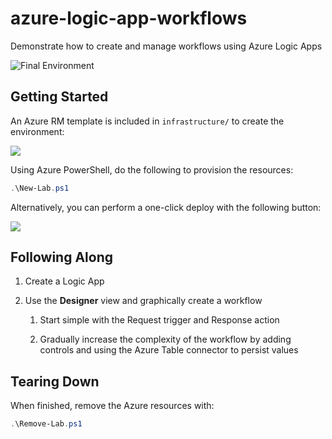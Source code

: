 # azure-logic-app-workflows

Demonstrate how to create and manage workflows using Azure Logic Apps

![Final Environment](https://user-images.githubusercontent.com/3911650/51628261-cd38f080-1f01-11e9-8eca-e50a465f57a7.png)

## Getting Started

An Azure RM template is included in `infrastructure/` to create the environment:

<a href="http://armviz.io/#/?load=https%3A%2F%2Fraw.githubusercontent.com%2Flrakai%2Fazure-logic-app-workflows%2Fmaster%2Finfrastructure%2Farm-template.json">
    <img src="https://camo.githubusercontent.com/536ab4f9bc823c2e0ce72fb610aafda57d8c6c12/687474703a2f2f61726d76697a2e696f2f76697375616c697a65627574746f6e2e706e67" data-canonical-src="http://armviz.io/visualizebutton.png" style="max-width:100%;">
</a> 

Using Azure PowerShell, do the following to provision the resources:

```ps1
.\New-Lab.ps1
```

Alternatively, you can perform a one-click deploy with the following button:

<a href="https://portal.azure.com/#create/Microsoft.Template/uri/https%3A%2F%2Fraw.githubusercontent.com%2Flrakai%2Fazure-logic-app-workflows%2Fmaster%2Finfrastructure%2Farm-template.json">
    <img src="https://camo.githubusercontent.com/9285dd3998997a0835869065bb15e5d500475034/687474703a2f2f617a7572656465706c6f792e6e65742f6465706c6f79627574746f6e2e706e67" data-canonical-src="http://azuredeploy.net/deploybutton.png" style="max-width:100%;">
</a>

## Following Along

1. Create a Logic App

1. Use the __Designer__ view and graphically create a workflow

    1. Start simple with the Request trigger and Response action

    1. Gradually increase the complexity of the workflow by adding controls and using the Azure Table connector to persist values

## Tearing Down

When finished, remove the Azure resources with:

```ps1
.\Remove-Lab.ps1
```